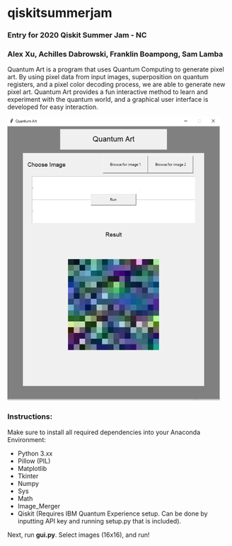 # qiskitsummerjam
### Entry for 2020 Qiskit Summer Jam - NC

### Alex Xu, Achilles Dabrowski, Franklin Boampong, Sam Lamba

Quantum Art is a program that uses Quantum Computing to generate pixel art. By using pixel data from input images, superposition on quantum registers, and a pixel color decoding process, we are able to generate new pixel art. Quantum Art provides a fun interactive method to learn and experiment with the quantum world, and a graphical user interface is developed for easy interaction.

![Screenshot](screenshot.png)

### Instructions:

Make sure to install all required dependencies into your Anaconda Environment:
- Python 3.xx
- Pillow (PIL)
- Matplotlib
- Tkinter
- Numpy
- Sys
- Math
- Image_Merger
- Qiskit (Requires IBM Quantum Experience setup. Can be done by inputting API key and running setup.py that is included).

Next, run **gui.py**. Select images (16x16), and run!
